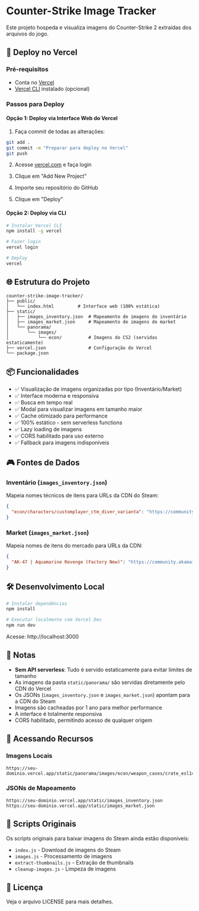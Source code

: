 # Counter-Strike Image Tracker

Este projeto hospeda e visualiza imagens do Counter-Strike 2 extraídas dos arquivos do jogo.

## 🚀 Deploy no Vercel

### Pré-requisitos
- Conta no [Vercel](https://vercel.com)
- [Vercel CLI](https://vercel.com/cli) instalado (opcional)

### Passos para Deploy

#### Opção 1: Deploy via Interface Web do Vercel

1. Faça commit de todas as alterações:
```bash
git add .
git commit -m "Preparar para deploy no Vercel"
git push
```

2. Acesse [vercel.com](https://vercel.com) e faça login

3. Clique em "Add New Project"

4. Importe seu repositório do GitHub

5. Clique em "Deploy"

#### Opção 2: Deploy via CLI

```bash
# Instalar Vercel CLI
npm install -g vercel

# Fazer login
vercel login

# Deploy
vercel
```

## 🌐 Estrutura do Projeto

```
counter-strike-image-tracker/
├── public/
│   └── index.html         # Interface web (100% estática)
├── static/
│   ├── images_inventory.json  # Mapeamento de imagens do inventário
│   ├── images_market.json     # Mapeamento de imagens do market
│   └── panorama/
│       └── images/
│           └── econ/          # Imagens do CS2 (servidas estaticamente)
├── vercel.json                # Configuração do Vercel
└── package.json
```

## 📦 Funcionalidades

- ✅ Visualização de imagens organizadas por tipo (Inventário/Market)
- ✅ Interface moderna e responsiva
- ✅ Busca em tempo real
- ✅ Modal para visualizar imagens em tamanho maior
- ✅ Cache otimizado para performance
- ✅ 100% estático - sem serverless functions
- ✅ Lazy loading de imagens
- ✅ CORS habilitado para uso externo
- ✅ Fallback para imagens indisponíveis

## 🎮 Fontes de Dados

### Inventário (`images_inventory.json`)
Mapeia nomes técnicos de itens para URLs da CDN do Steam:
```json
{
  "econ/characters/customplayer_ctm_diver_varianta": "https://community.akamai.steamstatic.com/economy/image/..."
}
```

### Market (`images_market.json`)
Mapeia nomes de itens do mercado para URLs da CDN:
```json
{
  "AK-47 | Aquamarine Revenge (Factory New)": "https://community.akamai.steamstatic.com/economy/image/..."
}
```

## 🛠️ Desenvolvimento Local

```bash
# Instalar dependências
npm install

# Executar localmente com Vercel Dev
npm run dev
```

Acesse: http://localhost:3000

## 📝 Notas

- **Sem API serverless**: Tudo é servido estaticamente para evitar limites de tamanho
- As imagens da pasta `static/panorama/` são servidas diretamente pelo CDN do Vercel
- Os JSONs (`images_inventory.json` e `images_market.json`) apontam para a CDN do Steam
- Imagens são cacheadas por 1 ano para melhor performance
- A interface é totalmente responsiva
- CORS habilitado, permitindo acesso de qualquer origem

## 🔗 Acessando Recursos

### Imagens Locais
```
https://seu-dominio.vercel.app/static/panorama/images/econ/weapon_cases/crate_esl14_promo_de_overpass_png.png
```

### JSONs de Mapeamento
```
https://seu-dominio.vercel.app/static/images_inventory.json
https://seu-dominio.vercel.app/static/images_market.json
```

## 🔧 Scripts Originais

Os scripts originais para baixar imagens do Steam ainda estão disponíveis:

- `index.js` - Download de imagens do Steam
- `images.js` - Processamento de imagens
- `extract-thumbnails.js` - Extração de thumbnails
- `cleanup-images.js` - Limpeza de imagens

## 📄 Licença

Veja o arquivo LICENSE para mais detalhes.


